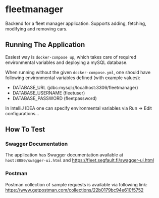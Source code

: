 # fleetmanager
Backend for a fleet manager application. Supports adding, fetching, modifying and removing cars.

## Running The Application
Easiest way is `docker-compose up`, which takes care of required environmental variables and deploying a mySQL database.

When running without the given `docker-compose.yml`, one should have following environmental variables defined (with example values):
- DATABASE_URL (jdbc:mysql://localhost:3306/fleetmanager)
- DATABASE_USERNAME (fleetuser)
- DATABASE_PASSWORD (fleetpassword)

In IntelliJ IDEA one can specify environmental variables via Run -> Edit configurations...

## How To Test

### Swagger Documentation
The application has Swagger documentation available at `host:8080/swagger-ui.html` and https://fleet.segfault.fi/swagger-ui.html

### Postman
Postman collection of sample requests is available via following link: https://www.getpostman.com/collections/22b0179bc94e610f5752
